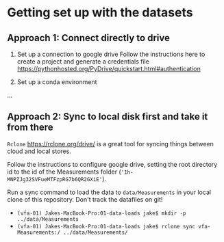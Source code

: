 # Getting set up with the datasets

## Approach 1: Connect directly to drive
1. Set up a connection to google drive
Follow the instructions here to create a project and generate a credentials file https://pythonhosted.org/PyDrive/quickstart.html#authentication

2. Set up a conda environment

...

## Approach 2: Sync to local disk first and take it from there
`Rclone` https://rclone.org/drive/ is a great tool for syncing things between cloud and local stores.

Follow the instructions to configure google drive, setting the root directory id to the id of the Measurements folder (`'1h-MNPZJg32SVFueMTFzpRG7b6QR2GXiE'`).

Run a sync command to load the data to `data/Measurements` in your local clone of this repository. Don't track the datafiles on git!
- `(vfa-01) Jakes-MacBook-Pro:01-data-loads jake$ mkdir -p ../data/Measurements`
- `(vfa-01) Jakes-MacBook-Pro:01-data-loads jake$ rclone sync vfa-Measurements:/ ../data/Measurements/`

